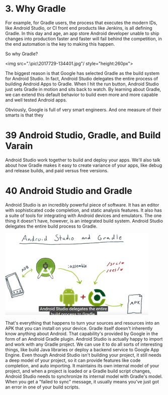 

# 3.  Why Gradle 

For example, for Gradle users, the process that executes the modern IDs, like Android Studio, or CI front end products like Jenkins, is all defining Gradle. In this day and age, an app store Android developer unable to ship changes into production faster and faster will fail behind the competition, in the end automation is the key to making this happen. 

So why Gradle?

<img src=".\pic\2017729-134401.jpg"/ style="height:260px">       

The biggest reason is that Google has selected Gradle as the build system for Android Studio. In fact, Android Studio delegates the entire process of building Android Apps to Gradle. When I hit the run button, Android Studio just sets Gradle in motion and sits back to watch. By learning about Gradle, we can extend this default behavior to build even more and more capable and well tested Android apps.

Obviously, Google is full of very smart engineers. And one measure of their smarts is that they 



# 39  Android Studio, Gradle, and Build Varain

Android Studio work together to build and deploy your apps. We'll also talk about how Gradle makes it easy to create variance of your apps,  like debug and release builds, and paid versus free versions. 



# 40  Android Studio and Gradle

Android Studio is an incredibly powerful piece of software. It has an editor with sophisticated code completion, and static analysis features. It also has a suite of tools for integrating with Android devices and emulators. The one thing it doesn't have, however, is an integrated build system. Android Studio delegates the entire build process to Gradle.

<img src=".\pic\2017729-141239.jpg" style="height:260px"/>

That's everything that happens to turn your sources and resources into an APK that you can install on your device. Gradle itself doesn't inherently know anything about Android. That capability's provided by Google in the form of an Android Gradle plugin. Android Studio is actually happy to import and work with any Gradle project. We can use it to do all sorts of interesting things, like build Java libraries or deploy a backend service to Google App Engine. Even though Android Studio isn't building your project, it still needs a deep model of your project, so it can provide features like code completion, and auto importing. It maintains its own internal model of your project, and when a project is loaded or a Gradle  build script changes, Android Studio needs to synchronize its internal model with Gradle's model. When you get a "failed to sync" message, it usually means you've just got an error in one of your build scripts. 







































